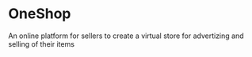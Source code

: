 # OneShop
An online platform for sellers to create a virtual store for advertizing and selling of their items
